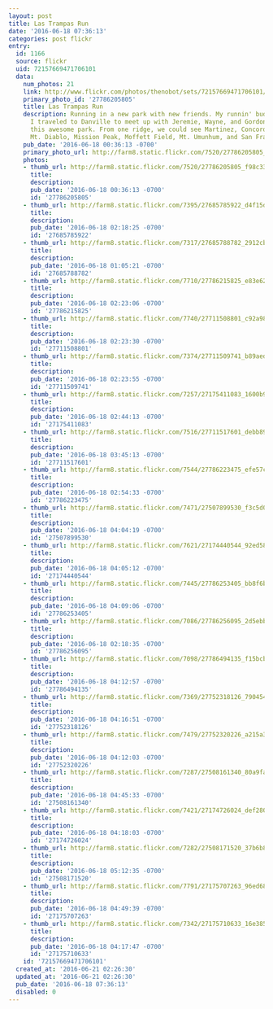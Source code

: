 ```yaml
---
layout: post
title: Las Trampas Run
date: '2016-06-18 07:36:13'
categories: post flickr
entry:
  id: 1166
  source: flickr
  uid: 72157669471706101
  data:
    num_photos: 21
    link: http://www.flickr.com/photos/thenobot/sets/72157669471706101/
    primary_photo_id: '27786205805'
    title: Las Trampas Run
    description: Running in a new park with new friends. My runnin' buddy Nina and
      I traveled to Danville to meet up with Jeremie, Wayne, and Gordon to explore
      this awesome park. From one ridge, we could see Martinez, Concord, the Delta,
      Mt. Diablo, Mission Peak, Moffett Field, Mt. Umunhum, and San Francisco.
    pub_date: '2016-06-18 00:36:13 -0700'
    primary_photo_url: http://farm8.static.flickr.com/7520/27786205805_f98c33bbfd_m.jpg
    photos:
    - thumb_url: http://farm8.static.flickr.com/7520/27786205805_f98c33bbfd_s.jpg
      title: 
      description: 
      pub_date: '2016-06-18 00:36:13 -0700'
      id: '27786205805'
    - thumb_url: http://farm8.static.flickr.com/7395/27685785922_d4f15d0df4_s.jpg
      title: 
      description: 
      pub_date: '2016-06-18 02:18:25 -0700'
      id: '27685785922'
    - thumb_url: http://farm8.static.flickr.com/7317/27685788782_2912cba7c0_s.jpg
      title: 
      description: 
      pub_date: '2016-06-18 01:05:21 -0700'
      id: '27685788782'
    - thumb_url: http://farm8.static.flickr.com/7710/27786215825_e83e6203c0_s.jpg
      title: 
      description: 
      pub_date: '2016-06-18 02:23:06 -0700'
      id: '27786215825'
    - thumb_url: http://farm8.static.flickr.com/7740/27711508801_c92a98d808_s.jpg
      title: 
      description: 
      pub_date: '2016-06-18 02:23:30 -0700'
      id: '27711508801'
    - thumb_url: http://farm8.static.flickr.com/7374/27711509741_b89aed02a8_s.jpg
      title: 
      description: 
      pub_date: '2016-06-18 02:23:55 -0700'
      id: '27711509741'
    - thumb_url: http://farm8.static.flickr.com/7257/27175411083_1600b9ae37_s.jpg
      title: 
      description: 
      pub_date: '2016-06-18 02:44:13 -0700'
      id: '27175411083'
    - thumb_url: http://farm8.static.flickr.com/7516/27711517601_debb89325f_s.jpg
      title: 
      description: 
      pub_date: '2016-06-18 03:45:13 -0700'
      id: '27711517601'
    - thumb_url: http://farm8.static.flickr.com/7544/27786223475_efe57c8943_s.jpg
      title: 
      description: 
      pub_date: '2016-06-18 02:54:33 -0700'
      id: '27786223475'
    - thumb_url: http://farm8.static.flickr.com/7471/27507899530_f3c5d0236a_s.jpg
      title: 
      description: 
      pub_date: '2016-06-18 04:04:19 -0700'
      id: '27507899530'
    - thumb_url: http://farm8.static.flickr.com/7621/27174440544_92ed5870a3_s.jpg
      title: 
      description: 
      pub_date: '2016-06-18 04:05:12 -0700'
      id: '27174440544'
    - thumb_url: http://farm8.static.flickr.com/7445/27786253405_bb8f6b3860_s.jpg
      title: 
      description: 
      pub_date: '2016-06-18 04:09:06 -0700'
      id: '27786253405'
    - thumb_url: http://farm8.static.flickr.com/7086/27786256095_2d5ebb18e5_s.jpg
      title: 
      description: 
      pub_date: '2016-06-18 02:18:35 -0700'
      id: '27786256095'
    - thumb_url: http://farm8.static.flickr.com/7098/27786494135_f15bcb55a2_s.jpg
      title: 
      description: 
      pub_date: '2016-06-18 04:12:57 -0700'
      id: '27786494135'
    - thumb_url: http://farm8.static.flickr.com/7369/27752318126_790454b662_s.jpg
      title: 
      description: 
      pub_date: '2016-06-18 04:16:51 -0700'
      id: '27752318126'
    - thumb_url: http://farm8.static.flickr.com/7479/27752320226_a215a3ddf5_s.jpg
      title: 
      description: 
      pub_date: '2016-06-18 04:12:03 -0700'
      id: '27752320226'
    - thumb_url: http://farm8.static.flickr.com/7287/27508161340_80a9fa532a_s.jpg
      title: 
      description: 
      pub_date: '2016-06-18 04:45:33 -0700'
      id: '27508161340'
    - thumb_url: http://farm8.static.flickr.com/7421/27174726024_def280a78b_s.jpg
      title: 
      description: 
      pub_date: '2016-06-18 04:18:03 -0700'
      id: '27174726024'
    - thumb_url: http://farm8.static.flickr.com/7282/27508171520_37b6b82e08_s.jpg
      title: 
      description: 
      pub_date: '2016-06-18 05:12:35 -0700'
      id: '27508171520'
    - thumb_url: http://farm8.static.flickr.com/7791/27175707263_96ed6852cd_s.jpg
      title: 
      description: 
      pub_date: '2016-06-18 04:49:39 -0700'
      id: '27175707263'
    - thumb_url: http://farm8.static.flickr.com/7342/27175710633_16e385e6e1_s.jpg
      title: 
      description: 
      pub_date: '2016-06-18 04:17:47 -0700'
      id: '27175710633'
    id: '72157669471706101'
  created_at: '2016-06-21 02:26:30'
  updated_at: '2016-06-21 02:26:30'
  pub_date: '2016-06-18 07:36:13'
  disabled: 0
---
```

